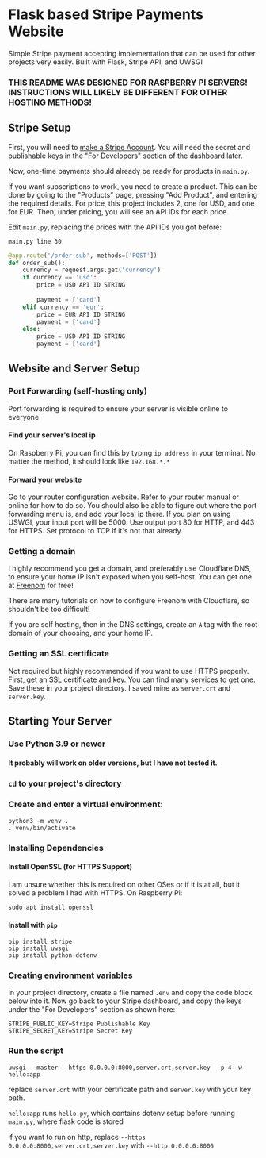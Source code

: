 # Flask based Stripe Payments Website
Simple Stripe payment accepting implementation that can be used for other projects very easily. Built with Flask, Stripe API, and UWSGI


### THIS README WAS DESIGNED FOR RASPBERRY PI SERVERS! INSTRUCTIONS WILL LIKELY BE DIFFERENT FOR OTHER HOSTING METHODS!


## Stripe Setup
First, you will need to [make a Stripe Account](https://dashboard.stripe.com/login). You will need the secret and publishable keys in the "For Developers" section of the dashboard later.

Now, one-time payments should already be ready for products in `main.py`.

If you want subscriptions to work, you need to create a product. This can be done by going to the "Products" page, pressing "Add Product", and entering the required details. For price, this project includes 2, one for USD, and one for EUR. Then, under pricing, you will see an API IDs for each price.

Edit `main.py`, replacing the prices with the API IDs you got before:

`main.py line 30`

``` py
@app.route('/order-sub', methods=['POST'])
def order_sub():
    currency = request.args.get('currency')
    if currency == 'usd':
        price = USD API ID STRING
     
        payment = ['card']
    elif currency == 'eur':
        price = EUR API ID STRING
        payment = ['card']
    else: 
        price = USD API ID STRING
        payment = ['card']
```


## Website and Server Setup

### Port Forwarding (self-hosting only)
Port forwarding is required to ensure your server is visible online to everyone

#### Find your server's local ip
On Raspberry Pi, you can find this by typing `ip address` in your terminal. No matter the method, it should look like `192.168.*.*`

#### Forward your website
Go to your router configuration website. Refer to your router manual or online for how to do so. You should also be able to figure out where the port forwarding menu is, and add your local ip there. If you plan on using USWGI, your input port will be 5000. Use output port 80 for HTTP, and 443 for HTTPS. Set protocol to TCP if it's not that already. 

### Getting a domain
I highly recommend you get a domain, and preferably use Cloudflare DNS, to ensure your home IP isn't exposed when you self-host. You can get one at [Freenom](https://freenom.com) for free!

There are many tutorials on how to configure Freenom with Cloudflare, so shouldn't be too difficult!

If you are self hosting, then in the DNS settings, create an `A` tag with the root domain of your choosing, and your home IP.

### Getting an SSL certificate 
Not required but highly recommended if you want to use HTTPS properly. First, get an SSL certificate and key. You can find many services to get one. Save these in your project directory. I saved mine as `server.crt` and `server.key`.


## Starting Your Server

### Use Python 3.9 or newer
#### It probably will work on older versions, but I have not tested it.

### `cd` to your project's directory

### Create and enter a virtual environment:
    python3 -m venv .
    . venv/bin/activate


    
### Installing Dependencies

#### Install OpenSSL (for HTTPS Support)
I am unsure whether this is required on other OSes or if it is at all, but it solved a problem I had with HTTPS.
On Raspberry Pi:

    sudo apt install openssl

#### Install with `pip`
```pip install flask
pip install stripe
pip install uwsgi
pip install python-dotenv
```
    
### Creating environment variables
In your project directory, create a file named `.env` and copy the code block below into it. Now go back to your Stripe dashboard, and copy the keys under the "For Developers" section as shown here:

    STRIPE_PUBLIC_KEY=Stripe Publishable Key
    STRIPE_SECRET_KEY=Stripe Secret Key


### Run the script
    uwsgi --master --https 0.0.0.0:8000,server.crt,server.key  -p 4 -w hello:app
replace `server.crt` with your certificate path and `server.key` with your key path.

`hello:app` runs `hello.py`, which contains dotenv setup before running `main.py`, where flask code is stored

if you want to run on http, replace `--https 0.0.0.0:8000,server.crt,server.key` with `--http 0.0.0.0:8000`
